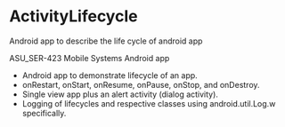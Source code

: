 # ActivityLifecycle
Android app to describe the life cycle of android app

ASU_SER-423 Mobile Systems Android app

* Android app to demonstrate lifecycle of an app.
* onRestart, onStart, onResume, onPause, onStop, and onDestroy.
* Single view app plus an alert activity (dialog activity).
* Logging of lifecycles and respective classes using android.util.Log.w specifically.
